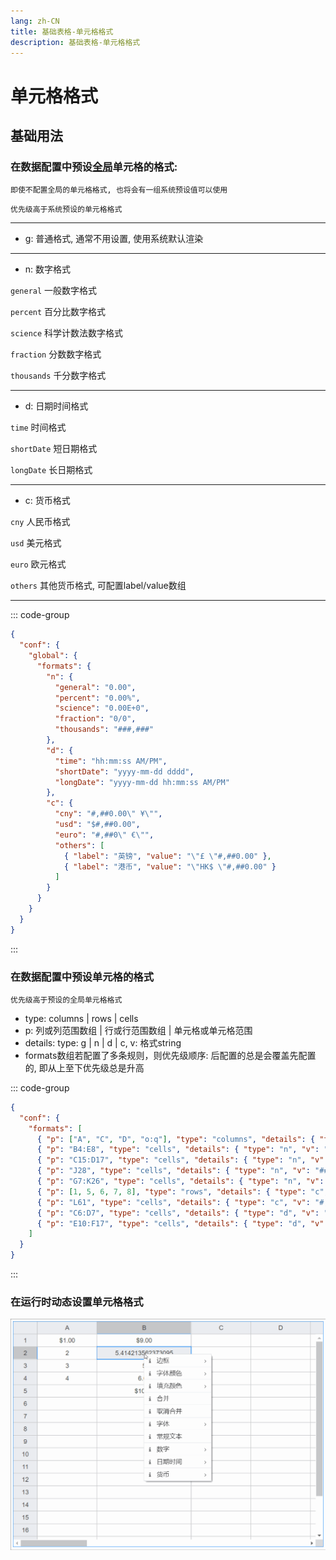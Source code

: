 ```yaml
---
lang: zh-CN
title: 基础表格-单元格格式
description: 基础表格-单元格格式
---
```


# 单元格格式

## 基础用法

<vma-formula-grid
:data="data"
:size="size"
:type="themeType"
style="width: 100%; height: 500px;"
/>

### 在数据配置中预设<u>全局</u>单元格的格式:

```即使不配置全局的单元格格式, 也将会有一组系统预设值可以使用```

```优先级高于系统预设的单元格格式```

---

- g: 普通格式, 通常不用设置, 使用系统默认渲染

---

- n: 数字格式

```general```
  一般数字格式

```percent```
  百分比数字格式

```science```
  科学计数法数字格式

```fraction```
  分数数字格式

```thousands```
  千分数字格式

---

- d: 日期时间格式

```time```
  时间格式

```shortDate```
  短日期格式

```longDate```
  长日期格式

---

- c: 货币格式

```cny```
  人民币格式

```usd```
  美元格式

```euro```
  欧元格式

```others```
  其他货币格式, 可配置label/value数组

---

::: code-group
```json
{
  "conf": {
    "global": {
      "formats": {
        "n": {
          "general": "0.00",
          "percent": "0.00%",
          "science": "0.00E+0",
          "fraction": "0/0",
          "thousands": "###,###"
        },
        "d": {
          "time": "hh:mm:ss AM/PM",
          "shortDate": "yyyy-mm-dd dddd",
          "longDate": "yyyy-mm-dd hh:mm:ss AM/PM"
        },
        "c": {
          "cny": "#,##0.00\" ¥\"",
          "usd": "$#,##0.00",
          "euro": "#,##0\" €\"",
          "others": [
            { "label": "英镑", "value": "\"£ \"#,##0.00" },
            { "label": "港币", "value": "\"HK$ \"#,##0.00" }
          ]
        }
      }
    }
  }
}
```
:::

### 在数据配置中预设单元格的格式

```优先级高于预设的全局单元格格式```

- type: columns | rows | cells
- p: 列或列范围数组 | 行或行范围数组 | 单元格或单元格范围
- details: type: g | n | d | c, v: 格式string
- formats数组若配置了多条规则，则优先级顺序: 后配置的总是会覆盖先配置的, 即从上至下优先级总是升高

::: code-group
```json
{
  "conf": {
    "formats": [
      { "p": ["A", "C", "D", "o:q"], "type": "columns", "details": { "type": "g" } },
      { "p": "B4:E8", "type": "cells", "details": { "type": "n", "v": "##.00" } },
      { "p": "C15:D17", "type": "cells", "details": { "type": "n", "v": "###,###.00" } },
      { "p": "J28", "type": "cells", "details": { "type": "n", "v": "##0/##0" } },
      { "p": "G7:K26", "type": "cells", "details": { "type": "n", "v": "0.0%" } },
      { "p": [1, 5, 6, 7, 8], "type": "rows", "details": { "type": "c", "v": "$#,##0.00" } },
      { "p": "L61", "type": "cells", "details": { "type": "c", "v": "#,##0.00\" ￥\"" } },
      { "p": "C6:D7", "type": "cells", "details": { "type": "d", "v": "yyyy-mm-dd dddd" } },
      { "p": "E10:F17", "type": "cells", "details": { "type": "d", "v": "yyyy-mm-dd hh:mm AM/PM" } }
    ]
  }
}
```
:::

### 在运行时动态设置单元格格式

![本地路径](./basic-table-cell-format/cell-format-change.gif "可以在运行时动态设置单元格格式")

<script lang="ts">
import {defineComponent, onMounted, reactive, ref, watch} from "vue";

export default defineComponent({
  name: "HelloWorld",
  setup() {
    const datasource = ref("map");
    const size = ref("normal");
    const themeType = ref("primary");

    onMounted(() => {
      console.log(data)
    });

    const mapData = reactive({
      data: [{
        p: "A1",
        v: 1
      }, {
        p: "A2",
        v: 2
      }, {
        p: "A3",
        v: 3
      }, {
        p: "A4",
        v: 4
      }, {
        p: "A20",
        v: "= T20 - 2"
      }, {
        p: "B1",
        v: "= SUM(A3, 6)"
      }, {
        p: "B2",
        v: "= A2 + 2 + SQRT(2)"
      }, {
        p: "B3",
        v: "= A3 + 2"
      }, {
        p: "B4",
        v: "= A4 + 2"
      }, {
        p: "B5",
        v: "= SUM(A1:A4)"
      }, {
        p: "T20",
        v: "= A20 + 2"
      },]
    });

    const arrayData = reactive([
      [1, 2, 3, 4, 5, 6, 7, 8, 9, 10, 11, 12, 13, 14, 15, 16, 17, 18, 19, 20],
      [
        "= A1 + 2", "= B1 + 2", "= C1 + 2", "= D1 + 2", "= E1 + 2",
        "= F1 + 2", "= G1 + 2", "= H1 + 2", "= I1 + 2", "= J1 + 2",
        "= K1 + 2", "= L1 + 2", "= M1 + 2", "= N1 + 2", "= O1 + 2",
        "= P1 + 2", "= Q1 + 2", "= R1 + 2", "= S1 + 2", "= T1 + 2"
      ],
      [1, 2, 3, 4, 5, 6, 7, 8, 9, 10, 11, 12, 13, 14, 15, 16, 17, 18, 19, 20],
      [1, 2, 3, 4, 5, 6, 7, 8, 9, 10, 11, 12, 13, 14, 15, 16, 17, 18, 19, 20],
      [1, 2, 3, 4, 5, 6, 7, 8, 9, 10, 11, 12, 13, 14, 15, 16, 17, 18, 19, 20],
      [1, 2, 3, 4, 5, 6, 7, 8, 9, 10, 11, 12, 13, 14, 15, 16, 17, 18, 19, 20],
      [1, 2, 3, 4, 5, 6, 7, 8, 9, 10, 11, 12, 13, 14, 15, 16, 17, 18, 19, 20],
      [1, 2, 3, 4, 5, 6, 7, 8, 9, 10, 11, 12, 13, 14, 15, 16, 17, 18, 19, 20],
      [1, 2, 3, 4, 5, 6, 7, 8, 9, 10, 11, 12, 13, 14, 15, 16, 17, 18, 19, 20],
      [1, 2, 3, 4, 5, 6, 7, 8, 9, 10, 11, 12, 13, 14, 15, 16, 17, 18, 19, 20],
      [1, 2, 3, 4, 5, 6, 7, 8, 9, 10, 11, 12, 13, 14, 15, 16, 17, 18, 19, 20],
      [1, 2, 3, 4, 5, 6, 7, 8, 9, 10, 11, 12, 13, 14, 15, 16, 17, 18, 19, 20],
      [1, 2, 3, 4, 5, 6, 7, 8, 9, 10, 11, 12, 13, 14, 15, 16, 17, 18, 19, 20],
      [1, 2, 3, 4, 5, 6, 7, 8, 9, 10, 11, 12, 13, 14, 15, 16, 17, 18, 19, 20],
      [1, 2, 3, 4, 5, 6, 7, 8, 9, 10, 11, 12, 13, 14, 15, 16, 17, 18, 19, 20],
      [1, 2, 3, 4, 5, 6, 7, 8, 9, 10, 11, 12, 13, 14, 15, 16, 17, 18, 19, 20],
      [1, 2, 3, 4, 5, 6, 7, 8, 9, 10, 11, 12, 13, 14, 15, 16, 17, 18, 19, 20],
      [1, 2, 3, 4, 5, 6, 7, 8, 9, 10, 11, 12, 13, 14, 15, 16, 17, 18, 19, 20],
      [1, 2, 3, 4, 5, 6, 7, 8, 9, 10, 11, 12, 13, 14, 15, 16, 17, 18, 19, 20],
      [1, 2, 3, 4, 5, 6, 7, 8, 9, 10, 11, 12, 13, 14, 15, 16, 17, 18, 19, 20],
      [1, 2, 3, 4, 5, 6, 7, 8, 9, 10, 11, 12, 13, 14, 15, 16, 17, 18, 19, 20],
      [1, 2, 3, 4, 5, 6, 7, 8, 9, 10, 11, 12, 13, 14, 15, 16, 17, 18, 19, 20],
      [1, 2, 3, 4, 5, 6, 7, 8, 9, 10, 11, 12, 13, 14, 15, 16, 17, 18, 19, 20],
      [1, 2, 3, 4, 5, 6, 7, 8, 9, 10, 11, 12, 13, 14, 15, 16, 17, 18, 19, 20],
      [1, 2, 3, 4, 5, 6, 7, 8, 9, 10, 11, 12, 13, 14, 15, 16, 17, 18, 19, 20],
    ]);

    const confs = reactive({
      global: {
        formats: {
          n: {
            general: "0.00",
            percent: "0.00%",
            science: "0.00E+0",
            fraction: "0/0",
            thousands: "###,###",
          },
          d: {
            time: "hh:mm:ss AM/PM",
            shortDate: "yyyy-mm-dd dddd",
            longDate: "yyyy-mm-dd hh:mm:ss AM/PM",
          },
          c: {
            cny: "#,##0.00\" ¥\"",
            usd: "$#,##0.00",
            euro: "#,##0\" €\"",
            others: [
               { label: "英镑", value: "\"£ \"#,##0.00" },
               { label: "港币", value: "\"HK$ \"#,##0.00" },
            ],
          },
        },
      },
      formats: [
        { p: ["A", "C", "D", "o:q"], type: "columns", details: { type: "g" } },
        { p: "B4:E8", type: "cells", details: { type: "n", v: "##.00" } },
        { p: "C15:D17", type: "cells", details: { type: "n", v: "###,###.00" } },
        { p: "J28", type: "cells", details: { type: "n", v: "##0/##0" } },
        { p: "G7:K26", type: "cells", details: { type: "n", v: "0.0%" } },
        { p: [1, 5, 6, 7, 8], type: "rows", details: { type: "c", v: "$#,##0.00" } },
        { p: "L61", type: "cells", details: { type: "c", v: "#,##0.00\" ¥\"" } },
        { p: "C6:D7", type: "cells", details: { type: "d", v: "yyyy-mm-dd dddd" } },
        { p: "E10:F17", type: "cells", details: { type: "d", v: "yyyy-mm-dd hh:mm AM/PM" } },
      ],
    });

    const data = reactive({
      conf: confs,
      type: "map",
      arrayData: arrayData,
      mapData: mapData
    });

    watch(() => datasource.value, () => {
      data.type = datasource.value
    });

    watch(() => size.value, () => {
      console.log(size.value)
    });

    watch(() => data.type, () => {
      console.log(data)
    },{
      deep: true
    });

    return {
      datasource,
      data,
      size,
      themeType
    }
  }
})
</script>

